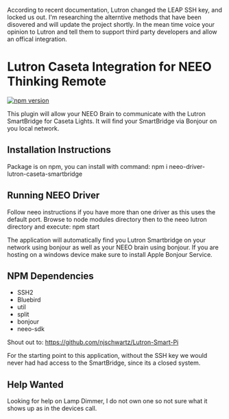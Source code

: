 According to recent documentation, Lutron changed the LEAP SSH key, and locked us out. I'm researching the alterntive methods that have been disovered and will update the project shortly. In the mean time voice your opinion to Lutron and tell them to support third party developers and allow an offical integration.

# Lutron Caseta Integration for NEEO Thinking Remote

[![npm version](https://badge.fury.io/js/neeo-driver-lutron-caseta-smartbridge.svg)](https://badge.fury.io/js/neeo-driver-lutron-caseta-smartbridge)

This plugin will allow your NEEO Brain to communicate with the Lutron SmartBridge for Caseta Lights. It will find your SmartBridge via Bonjour on you local network.

## Installation Instructions
Package is on npm, you can install with command:
npm i neeo-driver-lutron-caseta-smartbridge

## Running NEEO Driver
Follow neeo instructions if you have more than one driver as this uses the default port.
Browse to node modules directory then to the neeo lutron directory and execute:
npm start

The application will automatically find you Lutron Smartbridge on your network using bonjour as well as your NEEO brain using bonjour. If you are hosting on a windows device make sure to install Apple Bonjour Service.

## NPM Dependencies
- SSH2
- Bluebird
- util
- split
- bonjour
- neeo-sdk

Shout out to:
https://github.com/njschwartz/Lutron-Smart-Pi

For the starting point to this application, without the SSH key we would never had had access to the SmartBridge, since its a closed system.

## Help Wanted
Looking for help on Lamp Dimmer, I do not own one so not sure what it shows up as in the devices call. 
